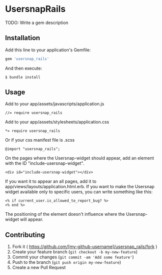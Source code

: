 # UsersnapRails

TODO: Write a gem description

## Installation

Add this line to your application's Gemfile:

```ruby
gem 'usersnap_rails'
```

And then execute:

    $ bundle install

## Usage
Add to your app/assets/javascripts/application.js
```
//= require usersnap_rails
```

Add to your app/assets/stylesheets/application.css
```
*= require usersnap_rails
```

Or if your css manifest file is .scss
```
@import "usersnap_rails";
```

On the pages where the Usersnap-widget should appear, add an element with the ID "include-usersnap-widget".
```
<div id="include-usersnap-widget"></div>
```
If you want it to appear an all pages, add it to app/views/layouts/application.html.erb.
If you want to make the Usersnap widget available only to specific users, you can write something like this:
```
<% if current_user.is_allowed_to_report_bug? %>
<% end %>
```

The positioning of the element doesn't influence where the Usersnap-widget will appear.

## Contributing

1. Fork it ( https://github.com/[my-github-username]/usersnap_rails/fork )
2. Create your feature branch (`git checkout -b my-new-feature`)
3. Commit your changes (`git commit -am 'Add some feature'`)
4. Push to the branch (`git push origin my-new-feature`)
5. Create a new Pull Request
